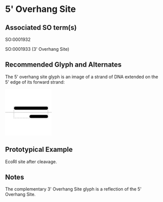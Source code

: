 # 5' Overhang Site

## Associated SO term(s)
SO:0001932

SO:0001933 (3' Overhang Site)


## Recommended Glyph and Alternates
The 5' overhang site glyph is an image of a strand of DNA extended on the 5' edge of its forward strand:

![glyph specification](five-prime-overhang-specification.png)

## Prototypical Example

EcoRI site after cleavage.

## Notes
The complementary 3' Overhang Site glyph is a reflection of the 5' Overhang Site.